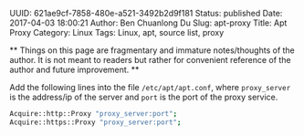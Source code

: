 UUID: 621ae9cf-7858-480e-a521-3492b2d9f181
Status: published
Date: 2017-04-03 18:00:21
Author: Ben Chuanlong Du
Slug: apt-proxy
Title: Apt Proxy
Category: Linux
Tags: Linux, apt, source list, proxy

**
Things on this page are
fragmentary and immature notes/thoughts of the author.
It is not meant to readers
but rather for convenient reference of the author and future improvement.
**

Add the following lines into the file `/etc/apt/apt.conf`,
where `proxy_server` is the address/ip of the server 
and `port` is the port of the proxy service.
```bash
Acquire::http::Proxy "proxy_server:port";
Acquire::https::Proxy "proxy_server:port";
```


